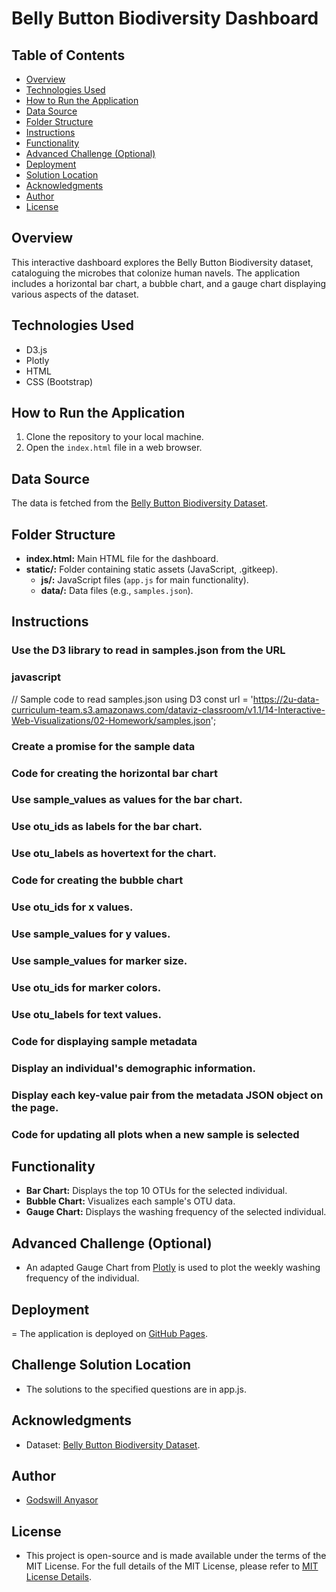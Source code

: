 # Belly Button Biodiversity Dashboard

## Table of Contents
- [Overview](#overview)
- [Technologies Used](#technologies-used)
- [How to Run the Application](#how-to-run-the-application)
- [Data Source](#data-source)
- [Folder Structure](#folder-structure)
- [Instructions](#instructions)
- [Functionality](#functionality)
- [Advanced Challenge (Optional)](#advanced-challenge-optional)
- [Deployment](#deployment)
- [Solution Location](#solution-location)
- [Acknowledgments](#acknowledgments)
- [Author](#author)
- [License](#license)

## Overview
This interactive dashboard explores the Belly Button Biodiversity dataset, cataloguing the microbes that colonize human navels. The application includes a horizontal bar chart, a bubble chart, and a gauge chart displaying various aspects of the dataset.

## Technologies Used
- D3.js
- Plotly
- HTML
- CSS (Bootstrap)

## How to Run the Application
1. Clone the repository to your local machine.
2. Open the `index.html` file in a web browser.

## Data Source
The data is fetched from the [Belly Button Biodiversity Dataset](http://robdunnlab.com/projects/belly-button-biodiversity/).

## Folder Structure
- **index.html:** Main HTML file for the dashboard.
- **static/:** Folder containing static assets (JavaScript, .gitkeep).
  - **js/:** JavaScript files (`app.js` for main functionality).
  - **data/:** Data files (e.g., `samples.json`).

## Instructions

### Use the D3 library to read in samples.json from the URL

### javascript
// Sample code to read samples.json using D3
const url = 'https://2u-data-curriculum-team.s3.amazonaws.com/dataviz-classroom/v1.1/14-Interactive-Web-Visualizations/02-Homework/samples.json';

### Create a promise for the sample data
### Code for creating the horizontal bar chart
### Use sample_values as values for the bar chart.
### Use otu_ids as labels for the bar chart.
### Use otu_labels as hovertext for the chart.
### Code for creating the bubble chart
### Use otu_ids for x values.
### Use sample_values for y values.
### Use sample_values for marker size.
### Use otu_ids for marker colors.
### Use otu_labels for text values.
### Code for displaying sample metadata
### Display an individual's demographic information.
### Display each key-value pair from the metadata JSON object on the page.
### Code for updating all plots when a new sample is selected

## Functionality

- **Bar Chart:** Displays the top 10 OTUs for the selected individual.
- **Bubble Chart:** Visualizes each sample's OTU data.
- **Gauge Chart:** Displays the washing frequency of the selected individual.

## Advanced Challenge (Optional)
- An adapted Gauge Chart from [Plotly](https://plotly.com/javascript/gauge-charts/) is used to plot the weekly washing frequency of the individual.

## Deployment
= The application is deployed on [GitHub Pages](https://yourusername.github.io/belly-button-challenge/).

## Challenge Solution Location
- The solutions to the specified questions are in app.js.

## Acknowledgments
- Dataset: [Belly Button Biodiversity Dataset](http://robdunnlab.com/projects/belly-button-biodiversity/).

## Author
- [Godswill Anyasor](https://github.com/AnyasorG)

## License
- This project is open-source and is made available under the terms of the MIT License. For the full details of the MIT License, please refer to [MIT License Details](https://choosealicense.com/licenses/mit/).
